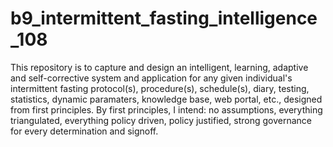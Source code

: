 # b9_intermittent_fasting_intelligence_108
This repository is to capture and design an intelligent, learning, adaptive and self-corrective system and application for any given individual's intermittent fasting protocol(s), procedure(s), schedule(s), diary, testing, statistics, dynamic paramaters, knowledge base, web portal, etc., designed from first principles. By first principles, I intend: no assumptions, everything triangulated, everything policy driven, policy justified, strong governance for every determination and signoff.
